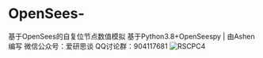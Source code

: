 # OpenSees-
基于OpenSees的自复位节点数值模拟
基于Python3.8+OpenSeespy | 由Ashen编写
微信公众号：爱研思谈
QQ讨论群：904117681
![RSCPC4](https://user-images.githubusercontent.com/98397090/215015673-76ce1c6b-b2cd-4ea1-be4f-8891b96f80a2.png)
